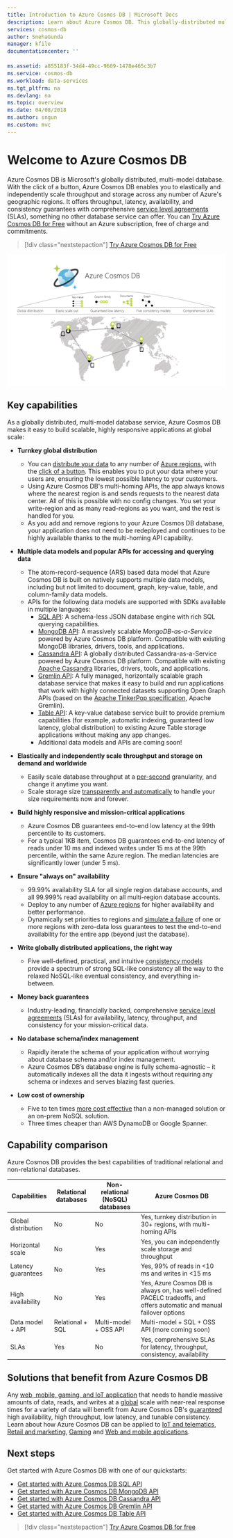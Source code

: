 ```yaml
---
title: Introduction to Azure Cosmos DB | Microsoft Docs
description: Learn about Azure Cosmos DB. This globally-distributed multi-model database is built for low latency, elastic scalability, and high availability.
services: cosmos-db
author: SnehaGunda
manager: kfile
documentationcenter: ''

ms.assetid: a855183f-34d4-49cc-9609-1478e465c3b7
ms.service: cosmos-db
ms.workload: data-services
ms.tgt_pltfrm: na
ms.devlang: na
ms.topic: overview
ms.date: 04/08/2018
ms.author: sngun
ms.custom: mvc
---
```


# Welcome to Azure Cosmos DB

Azure Cosmos DB is Microsoft's globally distributed, multi-model database. With the click of a button, Azure Cosmos DB enables you to elastically and independently scale throughput and storage across any number of Azure's geographic regions. It offers throughput, latency, availability, and consistency guarantees with comprehensive [service level agreements](https://aka.ms/acdbsla) (SLAs), something no other database service can offer. You can [Try Azure Cosmos DB for Free](https://azure.microsoft.com/try/cosmosdb/) without an Azure subscription, free of charge and commitments.

> [!div class="nextstepaction"]
> [Try Azure Cosmos DB for Free](https://azure.microsoft.com/try/cosmosdb/)

![Azure Cosmos DB is Microsoft's globally distributed database service with elastic scale-out, guaranteed low latency, five consistency models, and comprehensive guaranteed SLAs](./media/introduction/azure-cosmos-db.png)

## Key capabilities
As a globally distributed, multi-model database service, Azure Cosmos DB makes it easy to build scalable, highly responsive applications at global scale:

* **Turnkey global distribution**
    * You can [distribute your data](distribute-data-globally.md) to any number of [Azure regions](https://azure.microsoft.com/regions/), with the [click of a button](tutorial-global-distribution-sql-api.md). This enables you to put your data where your users are, ensuring the lowest possible latency to your customers. 
    * Using Azure Cosmos DB's multi-homing APIs, the app always knows where the nearest region is and sends requests to the nearest data center. All of this is possible with no config changes. You set your write-region and as many read-regions as you want, and the rest is handled for you.
    * As you add and remove regions to your Azure Cosmos DB database, your application does not need to be redeployed and continues to be highly available thanks to the multi-homing API capability.

* **Multiple data models and popular APIs for accessing and querying data**
    * The atom-record-sequence (ARS) based data model that Azure Cosmos DB is built on natively supports multiple data models, including but not limited to document, graph, key-value, table, and column-family data models.
    * APIs for the following data models are supported with SDKs available in multiple languages:
        * [SQL API](sql-api-introduction.md): A schema-less JSON database engine with rich SQL querying capabilities.
        * [MongoDB API](mongodb-introduction.md): A massively scalable *MongoDB-as-a-Service* powered by Azure Cosmos DB platform. Compatible with existing MongoDB libraries, drivers, tools, and applications.
        * [Cassandra API](cassandra-introduction.md): A globally distributed Cassandra-as-a-Service powered by Azure Cosmos DB platform. Compatible with existing [Apache Cassandra](https://cassandra.apache.org/) libraries, drivers, tools, and applications.
        * [Gremlin API](graph-introduction.md): A fully managed, horizontally scalable graph database service that makes it easy to build and run applications that work with highly connected datasets supporting Open Graph APIs (based on the [Apache TinkerPop specification](http://tinkerpop.apache.org/), Apache Gremlin).
        * [Table API](table-introduction.md): A key-value database service built to provide premium capabilities (for example, automatic indexing, guaranteed low latency, global distribution) to existing Azure Table storage applications without making any app changes.
        * Additional data models and APIs are coming soon!

* **Elastically and independently scale throughput and storage on demand and worldwide**
    * Easily scale database throughput at a [per-second](request-units.md) granularity, and change it anytime you want. 
    * Scale storage size [transparently and automatically](partition-data.md) to handle your size requirements now and forever.

* **Build highly responsive and mission-critical applications**
    * Azure Cosmos DB guarantees end-to-end low latency at the 99th percentile to its customers. 
    * For a typical 1KB item, Cosmos DB guarantees end-to-end latency of reads under 10 ms and indexed writes under 15 ms at the 99th percentile, within the same Azure region. The median latencies are significantly lower (under 5 ms).

* **Ensure "always on" availability**
    * 99.99% availability SLA for all single region database accounts, and all 99.999% read availability on all multi-region database accounts.
    * Deploy to any number of [Azure regions](https://azure.microsoft.com/regions) for higher availability and better performance.
    * Dynamically set priorities to regions and [simulate a failure](regional-failover.md) of one or more regions with zero-data loss guarantees to test the end-to-end availability for the entire app (beyond just the database). 

* **Write globally distributed applications, the right way**
    * Five well-defined, practical, and intuitive [consistency models](consistency-levels.md) provide a spectrum of strong SQL-like consistency all the way to the relaxed NoSQL-like eventual consistency, and everything in-between. 
  
* **Money back guarantees**
    * Industry-leading, financially backed, comprehensive [service level agreements](https://aka.ms/acdbsla) (SLAs) for availability, latency, throughput, and consistency for your mission-critical data. 

* **No database schema/index management**
    * Rapidly iterate the schema of your application without worrying about database schema and/or index management.
    * Azure Cosmos DB’s database engine is fully schema-agnostic – it automatically indexes all the data it ingests without requiring any schema or indexes and serves blazing fast queries. 

* **Low cost of ownership**
    * Five to ten times [more cost effective](https://aka.ms/cosmos-db-tco-paper) than a non-managed solution or an on-prem NoSQL solution.
    * Three times cheaper than AWS DynamoDB or Google Spanner.

## Capability comparison

Azure Cosmos DB provides the best capabilities of traditional relational and non-relational databases.

| Capabilities | Relational databases	| Non-relational (NoSQL) databases | 	Azure Cosmos DB |
| --- | --- | --- | --- |
| Global distribution | No | No | Yes, turnkey distribution in 30+ regions, with multi-homing APIs|
| Horizontal scale | No | Yes | Yes, you can independently scale storage and throughput | 
| Latency guarantees | No | Yes | Yes, 99% of reads in <10 ms and writes in <15 ms | 
| High availability | No | Yes | Yes, Azure Cosmos DB is always on, has well-defined PACELC tradeoffs, and offers automatic and manual failover options|
| Data model + API | Relational + SQL | Multi-model + OSS API | Multi-model + SQL + OSS API (more coming soon) |
| SLAs | Yes | No | Yes, comprehensive SLAs for latency, throughput, consistency, availability |

## Solutions that benefit from Azure Cosmos DB

Any [web, mobile, gaming, and IoT application](use-cases.md) that needs to handle massive amounts of data, reads, and writes at a [global](distribute-data-globally.md) scale with near-real response times for a variety of data will benefit from Azure Cosmos DB's [guaranteed](https://azure.microsoft.com/support/legal/sla/cosmos-db/) high availability, high throughput, low latency, and tunable consistency. Learn about how Azure Cosmos DB can be applied to [IoT and telematics](use-cases.md#iot-and-telematics), [Retail and marketing](use-cases.md#retail-and-marketing), [Gaming](use-cases.md#gaming) and [Web and mobile applications](use-cases.md#web-and-mobile-applications).

## Next steps
Get started with Azure Cosmos DB with one of our quickstarts:

* [Get started with Azure Cosmos DB SQL API](create-sql-api-dotnet.md)
* [Get started with Azure Cosmos DB MongoDB API](create-mongodb-nodejs.md)
* [Get started with Azure Cosmos DB Cassandra API](create-cassandra-dotnet.md)
* [Get started with Azure Cosmos DB Gremlin API](create-graph-dotnet.md)
* [Get started with Azure Cosmos DB Table API](create-table-dotnet.md)

> [!div class="nextstepaction"]
> [Try Azure Cosmos DB for free](https://azure.microsoft.com/try/cosmosdb/)
